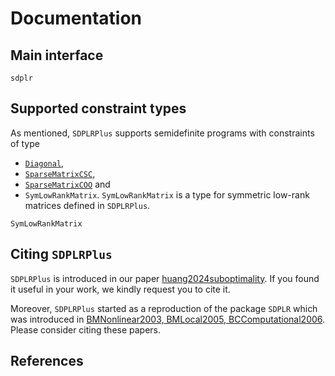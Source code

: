 # Documentation

## Main interface
```@docs
sdplr
```

## Supported constraint types

As mentioned, `SDPLRPlus` supports semidefinite programs with constraints of type
- [`Diagonal`](https://docs.julialang.org/en/v1/stdlib/LinearAlgebra/#LinearAlgebra.Diagonal), 
- [`SparseMatrixCSC`](https://docs.julialang.org/en/v1/stdlib/SparseArrays/#man-csc), 
- [`SparseMatrixCOO`](https://yaoquantum.org/LuxurySparse.jl/latest/luxurysparse/#LuxurySparse.SparseMatrixCOO) and 
- `SymLowRankMatrix`. 
`SymLowRankMatrix` is a type for symmetric low-rank matrices defined in `SDPLRPlus`.
```@docs
SymLowRankMatrix
```

## Citing `SDPLRPlus` 
`SDPLRPlus` is introduced in our paper [huang2024suboptimality](@cite). If you found it useful in your work, we kindly request you to cite it.

Moreover, `SDPLRPlus` started as a reproduction of the package 
`SDPLR` which was introduced in [BMNonlinear2003, BMLocal2005, BCComputational2006](@cite). Please consider citing these papers. 

## References
```@bibliography
```